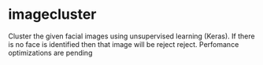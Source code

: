 # imagecluster
Cluster the given facial images using unsupervised learning (Keras).
If there is no face is identified then that image will be reject reject.
Perfomance optimizations are pending  
